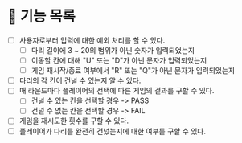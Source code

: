 # 🚀 기능 목록

- [ ] 사용자로부터 입력에 대한 예외 처리를 할 수 있다.
  - [ ] 다리 길이에 3 ~ 20의 범위가 아닌 숫자가 입력되었는지
  - [ ] 이동할 칸에 대해 "U" 또는 "D"가 아닌 문자가 입력되었는지
  - [ ] 게임 재시작/종료 여부에서 "R" 또는 "Q"가 아닌 문자가 입력되었는지
- [ ] 다리의 각 칸이 건널 수 있는지 알 수 있다.
- [ ] 매 라운드마다 플레이어의 선택에 따른 게임의 결과를 구할 수 있다.
  - [ ] 건널 수 있는 칸을 선택할 경우 -> PASS
  - [ ] 건널 수 없는 칸을 선택할 경우 -> FAIL
- [ ] 게임을 재시도한 횟수를 구할 수 있다.
- [ ] 플레이어가 다리를 완전히 건넜는지에 대한 여부를 구할 수 있다.